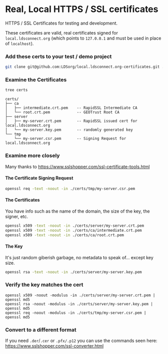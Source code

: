 # Real, Local HTTPS / SSL certificates

HTTPS / SSL Certificates for testing and development.

These certificates are valid, real certificates signed for `local.ldsconnect.org`
(which points to `127.0.0.1` and must be used in place of `localhost`).

### Add these certs to your test / demo project

```bash
git clone git@github.com:LDSorg/local.ldsconnect.org-certificates.git ./certs
```

### Examine the Certificates

```bash
tree certs
```

```
certs/
├── ca
│   ├── intermediate.crt.pem    -- RapidSSL Intermediate CA
│   └── root.crt.pem            -- GEOTrust Root CA
├── server
│   ├── my-server.crt.pem       -- RapidSSL issued cert for local.ldsconnect.org
│   └── my-server.key.pem       -- randomly generated key
└── tmp
    └── my-server.csr.pem       -- Signing Request for local.ldsconnect.org
```

### Examine more closely

Many thanks to <https://www.sslshopper.com/ssl-certificate-tools.html>

#### The Certificate Signing Request

```bash
openssl req -text -noout -in ./certs/tmp/my-server.csr.pem
```

#### The Certificates

You have info such as the name of the domain, the size of the key, the signer, etc.

```bash
openssl x509 -text -noout -in ./certs/server/my-server.crt.pem
openssl x509 -text -noout -in ./certs/ca/intermediate.crt.pem
openssl x509 -text -noout -in ./certs/ca/root.crt.pem
```

#### The Key

It's just random giberish garbage, no metadata to speak of... except key size.

```bash
openssl rsa -text -noout -in ./certs/server/my-server.key.pem
```

### Verify the key matches the cert

```
openssl x509 -noout -modulus -in ./certs/server/my-server.crt.pem | openssl md5
openssl rsa -noout -modulus -in ./certs/server/my-server.key.pem | openssl md5
openssl req -noout -modulus -in ./certs/tmp/my-server.csr.pem | openssl md5
```

### Convert to a different format

If you need `.der`/`.cer` or `.pfx/.p12` you can use the commands seen here:
<https://www.sslshopper.com/ssl-converter.html>
